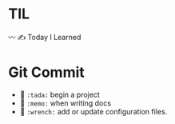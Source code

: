 # TIL
〰️ ✍️ Today I Learned

# Git Commit
* 🎉 `:tada:` begin a project
* 📝 `:memo:` when writing docs
* 🔧 `:wrench:` add or update configuration files.

